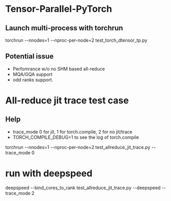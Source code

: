 # Tensor-Parallel-PyTorch
## Launch multi-process with torchrun 
torchrun --nnodes=1 --nproc-per-node=2 test_torch_dtensor_tp.py

## Potential issue
- Perfomrance w/o no SHM based all-reduce
- MQA/GQA support
- odd ranks support. 

# All-reduce jit trace test case
## Help
- trace_mode 0 for jit, 1 for torch.compile, 2 for no jit/trace
- TORCH_COMPILE_DEBUG=1 to see the log of torch.compile 

torchrun --nnodes=1 --nproc-per-node=2 test_allreduce_jit_trace.py --trace_mode 0 

# run with deepspeed
deepspeed --bind_cores_to_rank test_allreduce_jit_trace.py --deepspeed --trace_mode 2
